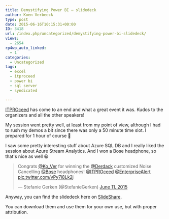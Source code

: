 ```yaml
---
title: Demystifying Power BI – slidedeck
author: Koen Verbeeck
type: post
date: 2015-06-16T10:15:31+00:00
ID: 3418
url: /index.php/uncategorized/demystifying-power-bi-slidedeck/
views:
  - 2654
rp4wp_auto_linked:
  - 1
categories:
  - Uncategorized
tags:
  - excel
  - itproceed
  - power bi
  - sql server
  - syndicated

---
```

[ITPROceed][1] has come to an end and what a great event it was. Kudos to the organizers and all the other speakers!

My session went pretty well, at least from my point of view, although I had to rush my demos a bit since there was only a 50 minute time slot. I prepared for 1 hour of course 🙂
  
I saw some pretty interesting stuff about Azure SQL DB and I really liked the session about Azure Stream Analytics. And I won a Bose headphone, so that's nice as well 😀

<blockquote class="twitter-tweet">
  <p lang="en" dir="ltr">
    Congrats <a href="https://twitter.com/Ko_Ver">@Ko_Ver</a> for winning the <a href="https://twitter.com/Derdack">@Derdack</a> customized Noise Cancelling <a href="https://twitter.com/Bose">@Bose</a> headphones! <a href="https://twitter.com/ITPROceed">@ITPROceed</a> <a href="https://twitter.com/EnterpriseAlert">@EnterpriseAlert</a> <a href="http://t.co/vPy7i8Lk2j">pic.twitter.com/vPy7i8Lk2j</a>
  </p>
  
  <p>
    &mdash; Stefanie Gerken (@StefanieGerken) <a href="https://twitter.com/StefanieGerken/status/608989760363884545">June 11, 2015</a>
  </p>
</blockquote>

Anyway, you can find the slidedeck here on [SlideShare][2].
  
You can download them and use them for your own use, but with proper attribution.

 [1]: /index.php/webdev/business-intelligence/speaking-at-itproceed-2015/
 [2]: http://www.slideshare.net/KoenVerbeeck/demystifying-power-bi